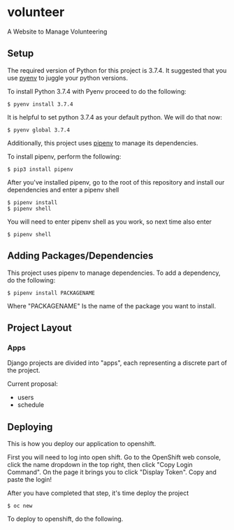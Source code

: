 # volunteer

A Website to Manage Volunteering

## Setup

The required version of Python for this project is 3.7.4. It suggested that you use [pyenv](https://github.com/pyenv/pyenv) to juggle your python versions. 

To install Python 3.7.4 with Pyenv proceed to do the following:

```
$ pyenv install 3.7.4
```

It is helpful to set python 3.7.4 as your default python. We will do that now:

```
$ pyenv global 3.7.4
```

Additionally, this project uses [pipenv](https://docs.pipenv.org/en/latest/) to manage its dependencies.

To install pipenv, perform the following:

```
$ pip3 install pipenv
```

After you've installed pipenv, go to the root of this repository and install our dependencies and enter a pipenv shell

```
$ pipenv install
$ pipenv shell
```

You will need to enter pipenv shell as you work, so next time also enter

```
$ pipenv shell
```

## Adding Packages/Dependencies

This project uses pipenv to manage dependencies. To add a dependency, do the following:

```
$ pipenv install PACKAGENAME
```

Where "PACKAGENAME" Is the name of the package you want to install.

## Project Layout

### Apps

Django projects are divided into "apps", each representing a discrete part of the project. 

Current proposal:
* users
* schedule

## Deploying

This is how you deploy our application to openshift.

First you will need to log into open shift. Go to the OpenShift web console, click the name dropdown in the top right, then click "Copy Login Command". On the page it brings you to click "Display Token". Copy and paste the login! 

After you have completed that step, it's time deploy the project

```
$ oc new
```

To deploy to openshift, do the following.


